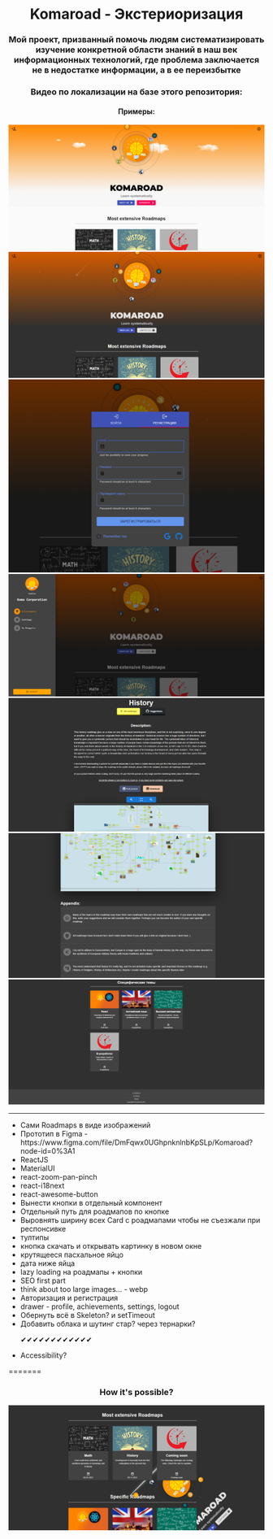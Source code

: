 <h1 align='center'> Komaroad - Экстериоризация</h1>
<h3 align='center'>Мой проект, призванный помочь людям систематизировать изучение конкретной области знаний в наш век информационных технологий, где проблема заключается не в недостатке информации, а в ее переизбытке</h3>


<h3 align='center'>Видео по локализации на базе этого репозитория:</h3>
<media src='https://www.youtube.com/watch?v=H_OdNo4dxTE'/>


<h4 align='center'>Примеры:</h4>
<img src='1.png'/>
<img src='2.png'/>
<img src='3.png'/>
<img src='4.png'/>
<img src='5.png'/>
<img src='6.png'/>
<img src='7.png'/>


<hr>
<ul>
<li>Сами Roadmaps в виде изображений</li>
<li>Прототип в Figma - https://www.figma.com/file/DmFqwx0UGhpnknlnbKpSLp/Komaroad?node-id=0%3A1</li>
<li>ReactJS</li>
<li>MaterialUI</li>
<li>react-zoom-pan-pinch</li>
<li>react-i18next</li>
<li>react-awesome-button</li>
<li>Вынести кнопки в отдельный компонент</li>
<li> Отдельный путь для роадмапов по кнопке</li>
<li> Выровнять ширину всех Card с роадмапами чтобы не съезжали при респонсивке</li>
<li> тултипы</li>
<li> кнопка скачать и открывать картинку в новом окне</li>
<li> крутящееся пасхальное яйцо</li>
<li> дата ниже яйца</li>
<li> lazy loading на роадмапы + кнопки</li>
<li>SEO first part</li>
<li>think about too large images... - webp</li>
<li>Авторизация и регистрация</li>
<li>drawer - profile, achievements, settings, logout</li>
<li>Обернуть всё в Skeleton? и setTimeout</li>
<li>Добавить облака и шутинг стар? через тернарки?</li>

✔✔✔✔✔✔✔✔✔✔✔✔

<li>Accessibility?</li>


</ul>

=======
<h3 align='center'> How it's possible?</h3>
<img src='./wtf.png'>




</ul>

